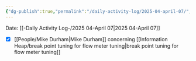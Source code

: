 ```yaml
---
{"dg-publish":true,"permalink":"/daily-activity-log/2025-04-april-07/","noteIcon":"","created":"2025-07-07T14:23:43.265-05:00"}
---
```


Date: [[-Daily Activity Log-/2025 04-April 07\|2025 04-April 07]]

- [x] [[People/Mike Durham\|Mike Durham]] concerning [[Information Heap/break point tuning for flow meter tuning\|break point tuning for flow meter tuning]]
